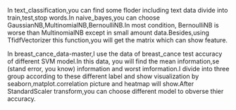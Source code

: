 In text_classification,you can find some floder including text data  divide into train,test,stop words.In naive_bayes,you can choose GaussianNB,MultinomialNB,BernoulliNB.In most condition, BernoulliNB is worse than MultinomialNB except in small amount data.Besides,using TfidfVectorizer this function,you will get the matrix which can show feature.

In breast_cance_data-master,I use the data of breast_cance test accuracy of different SVM model.In this data, you will find the mean information,se (stand error, you know) information and worst imformation.I divide into three group according to these different label and show visualization by seaborn,matplot.correlation picture and heatmap will show.After StandardScaler transform,you can choose different model to obverse thier accuracy.